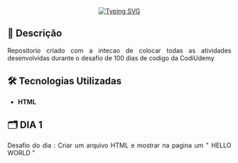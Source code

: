 <div align="center">
<a href="https://git.io/typing-svg"><img src="https://readme-typing-svg.demolab.com?font=Fira+Code&pause=1000&color=34F71F&width=435&lines=100+dias+de+codigo" alt="Typing SVG" /></a>
</div>

## 📝 Descrição

<p align="justify">
Repositorio criado com a intecao de colocar todas as atividades desenvolvidas durante o desafio de 100 dias de codigo da CodiUdemy
</p>

## 🛠️ Tecnologias Utilizadas

- **HTML**

## 🗂️ DIA 1 

<p align="justify">
Desafio do dia : Criar um arquivo HTML e mostrar na pagina um " HELLO WORLD " 
</p>